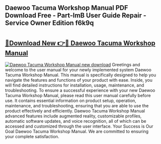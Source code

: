 ## Daewoo Tacuma Workshop Manual PDF Download Free - Part-lmB User Guide Repair - Service Owner Edition f6k9q

# <h2><a href="http://bc54632.oget.top/?id=Daewoo+Tacuma+Workshop+Manual">🔗Download New 👉🔴 Daewoo Tacuma Workshop Manual</a></h2>

[![Daewoo Tacuma Workshop Manual new download](https://i.imgur.com/5g1atiW.png)](http://bc54632.oget.top/?id=Daewoo+Tacuma+Workshop+Manual)
Greetings and welcome to the user manual for your newly implemented system Daewoo Tacuma Workshop Manual. This manual is specifically designed to help you navigate the features and functions of your product with ease. Inside, you will find detailed instructions for installation, usage, maintenance, and troubleshooting. To ensure a successful experience with your new Daewoo Tacuma Workshop Manual, please read this user manual carefully before use. It contains essential information on product setup, operation, maintenance, and troubleshooting, ensuring that you are able to use the product effectively and efficiently. Daewoo Tacuma Workshop Manual advanced features include augmented reality, customizable profiles, automatic software updates, and voice recognition, all of which can be accessed and customized through the user interface. Your Success is Our Goal Daewoo Tacuma Workshop Manual. We are committed to ensuring your complete satisfaction.
